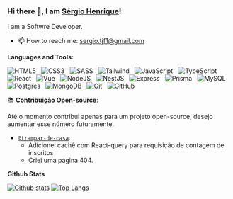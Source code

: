 ### Hi there 👋, I am [Sérgio Henrique](https://www.linkedin.com/in/sergio-de-lima-jr/)!

I am a Softwre Developer.

- 📫 How to reach me: sergio.tjf1@gmail.com

**Languages and Tools:** 

![HTML5](https://img.shields.io/badge/-HTML5-black?logo=html5&style=social)&nbsp;&nbsp;
![CSS3](https://img.shields.io/badge/-CSS3-black?logo=css3&style=social)&nbsp;&nbsp;
![SASS](https://img.shields.io/badge/-SASS-black?logo=sass&style=social)&nbsp;&nbsp;
![Tailwind](https://img.shields.io/badge/-Tailwind-black?logo=tailwindcss&style=social)&nbsp;&nbsp;
![JavaScript](https://img.shields.io/badge/-JavaScript-black?logo=javascript&style=social)&nbsp;&nbsp;
![TypeScript](https://img.shields.io/badge/-TypeScript-black?logo=typescript&style=social)&nbsp;&nbsp;
![React](https://img.shields.io/badge/-React-black=false?logo=react&style=social)&nbsp;&nbsp;
![Vue](https://img.shields.io/badge/-Vue.js-black?logo=vue.js&style=social)&nbsp;&nbsp;
![NodeJS](https://img.shields.io/badge/-NodeJS-black?logo=node.js&style=social)&nbsp;&nbsp;
![NestJS](https://img.shields.io/badge/-NestJS-black?logo=nestjs&style=social)&nbsp;&nbsp;
![Express](https://img.shields.io/badge/-Express-black?logo=express&style=social)&nbsp;&nbsp;
![Prisma](https://img.shields.io/badge/-Prisma-black?logo=prisma&style=social)&nbsp;&nbsp;
![MySQL](https://img.shields.io/badge/-MySQL-black?logo=mysql&style=social)&nbsp;&nbsp;
![Postgres](https://img.shields.io/badge/-Postgres-black?logo=postgresql&style=social)&nbsp;&nbsp;
![MongoDB](https://img.shields.io/badge/-MongoDB-black?logo=mongodb&style=social)&nbsp;&nbsp;
![Git](https://img.shields.io/badge/-Git-black?logo=git&style=social)&nbsp;&nbsp;
![GitHub](https://img.shields.io/badge/-GitHub-black?logo=github&style=social)&nbsp;&nbsp;

 📚 **Contribuição Open-source**:
 
Até o momento contribui apenas para um projeto open-source, desejo aumentar esse número futuramente.

- [`@trampar-de-casa`](https://github.com/ocodista/trampar-de-casa):
     - Adicionei cachê com React-query para requisição de contagem de inscritos
     - Criei uma página 404.

**Github Stats**

  <a href="#">![Github stats](https://github-readme-stats.vercel.app/api?username=sergiohdljr&theme=graywhite&count_private=true&hide_border=true&line_height=20)</a>
  <a href="#">![Top Langs](https://github-readme-stats.vercel.app/api/top-langs/?username=sergiohdljr&layout=compact&theme=graywhite&count_private=true&hide_border=true)</a>
